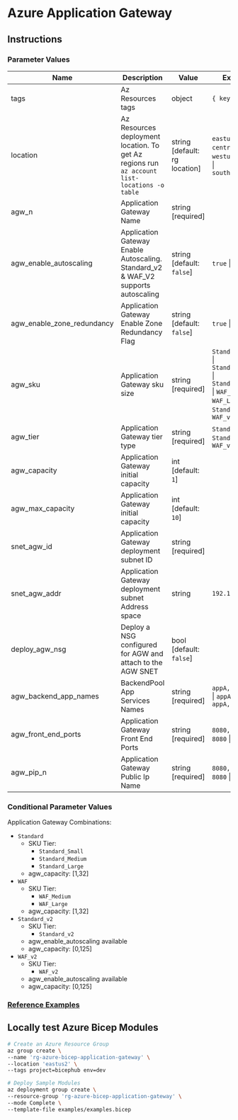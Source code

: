 # Azure Application Gateway

## Instructions

### Parameter Values

| Name                       | Description                                                                                  | Value                         | Examples                                                                                                              |
| -------------------------- | -------------------------------------------------------------------------------------------- | ----------------------------- | --------------------------------------------------------------------------------------------------------------------- |
| tags                       | Az Resources tags                                                                            | object                        | `{ key: value }`                                                                                                      |
| location                   | Az Resources deployment location. To get Az regions run `az account list-locations -o table` | string [default: rg location] | `eastus` \| `centralus` \| `westus` \| `westus2` \| `southcentralus`                                                  |
| agw_n                      | Application Gateway Name                                                                     | string [required]             |                                                                                                                       |
| agw_enable_autoscaling     | Application Gateway Enable Autoscaling. Standard_v2 & WAF_V2 supports autoscaling            | string [default: `false`]     | `true` \| `false`                                                                                                     |
| agw_enable_zone_redundancy | Application Gateway Enable Zone Redundancy Flag                                              | string [default: `false`]     | `true` \| `false`                                                                                                     |
| agw_sku                    | Application Gateway sku size                                                                 | string [required]             | `Standard_Small` \| `Standard_Medium` \| `Standard_Large` \| `WAF_Medium` \| `WAF_Large` \| `Standard_v2` \| `WAF_v2` |
| agw_tier                   | Application Gateway tier type                                                                | string [required]             | `Standard` \| `WAF` \| `Standard_v2` \| `WAF_v2`                                                                      |
| agw_capacity               | Application Gateway initial capacity                                                         | int [default: `1`]            |                                                                                                                       |
| agw_max_capacity           | Application Gateway initial capacity                                                         | int [default: `10`]           |                                                                                                                       |
| snet_agw_id                | Application Gateway deployment subnet ID                                                     | string  [required]            |                                                                                                                       |
| snet_agw_addr              | Application Gateway deployment subnet Address space                                          | string                        | `192.168.0.24`                                                                                                        |
| deploy_agw_nsg             | Deploy a NSG configured for AGW and attach to the AGW SNET                                   | bool [default: `false`]       |                                                                                                                       |
| agw_backend_app_names      | BackendPool App Services Names                                                               | string  [required]            | `appA,appB,appC` \| `appA` \| `appA,appB`                                                                             |
| agw_front_end_ports        | Application Gateway Front End Ports                                                          | string  [required]            | `8080,80,8081` \| `8080` \| `8080,8081`                                                                               |
| agw_pip_n                  | Application Gateway Public Ip Name                                                           | string  [required]            | `8080,80,8081` \| `8080` \| `8080,8081`                                                                               |

### Conditional Parameter Values

Application Gateway Combinations:

- `Standard`
  - SKU Tier:
    - `Standard_Small`
    - `Standard_Medium`
    - `Standard_Large`
  - agw_capacity: [1,32]
- `WAF`
  - SKU Tier:
    - `WAF_Medium`
    - `WAF_Large`
  - agw_capacity: [1,32]
- `Standard_v2`
  - SKU Tier:
    - `Standard_v2`
  - agw_enable_autoscaling available
  - agw_capacity: [0,125]
- `WAF_v2`
  - SKU Tier:
    - `WAF_v2`
  - agw_enable_autoscaling available
  - agw_capacity: [0,125]

### [Reference Examples][1]

## Locally test Azure Bicep Modules

```bash
# Create an Azure Resource Group
az group create \
--name 'rg-azure-bicep-application-gateway' \
--location 'eastus2' \
--tags project=bicephub env=dev

# Deploy Sample Modules
az deployment group create \
--resource-group 'rg-azure-bicep-application-gateway' \
--mode Complete \
--template-file examples/examples.bicep
```

[1]: ./examples/examples.bicep
